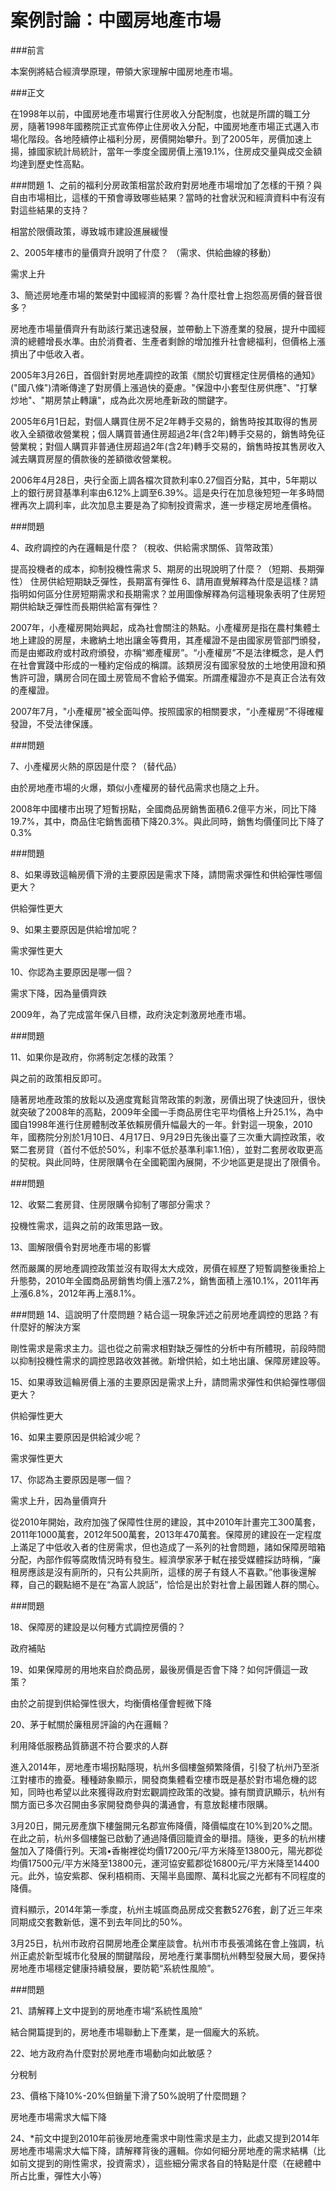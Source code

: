# 案例討論：中國房地產市場

###前言

本案例將結合經濟學原理，帶領大家理解中國房地產市場。

###正文

在1998年以前，中國房地產市場實行住房收入分配制度，也就是所謂的職工分房，隨著1998年國務院正式宣佈停止住房收入分配，中國房地產市場正式邁入市場化階段。各地陸續停止福利分房，房價開始攀升。到了2005年，房價加速上揚，據國家統計局統計，當年一季度全國房價上漲19.1%，住房成交量與成交金額均達到歷史性高點。


###問題
1、之前的福利分房政策相當於政府對房地產市場增加了怎樣的干預？與自由市場相比，這樣的干預會導致哪些結果？當時的社會狀況和經濟資料中有沒有對這些結果的支持？

相當於限價政策，導致城市建設進展緩慢

2、2005年樓市的量價齊升說明了什麼？ （需求、供給曲線的移動）

需求上升

3、簡述房地產市場的繁榮對中國經濟的影響？為什麼社會上抱怨高房價的聲音很多？

房地產市場量價齊升有助該行業迅速發展，並帶動上下游產業的發展，提升中國經濟的總體增長水準。由於消費者、生產者剩餘的增加推升社會總福利，但價格上漲擠出了中低收入者。



2005年3月26日，首個針對房地產調控的政策《關於切實穩定住房價格的通知》("國八條")清晰傳達了對房價上漲過快的憂慮。"保證中小套型住房供應"、"打擊炒地"、"期房禁止轉讓"，成為此次房地產新政的關鍵字。

2005年6月1日起，對個人購買住房不足2年轉手交易的，銷售時按其取得的售房收入全額徵收營業稅；個人購買普通住房超過2年(含2年)轉手交易的，銷售時免征營業稅；對個人購買非普通住房超過2年(含2年)轉手交易的，銷售時按其售房收入減去購買房屋的價款後的差額徵收營業稅。

2006年4月28日，央行全面上調各檔次貸款利率0.27個百分點，其中，5年期以上的銀行房貸基準利率由6.12%上調至6.39%。這是央行在加息後短短一年多時間裡再次上調利率，此次加息主要是為了抑制投資需求，進一步穩定房地產價格。

###問題

4、政府調控的內在邏輯是什麼？（稅收、供給需求關係、貨幣政策）

提高投機者的成本，抑制投機性需求
5、期房的出現說明了什麼？（短期、長期彈性）
住房供給短期缺乏彈性，長期富有彈性
6、請用直覺解釋為什麼是這樣？請指明如何區分住房短期需求和長期需求？並用圖像解釋為何這種現象表明了住房短期供給缺乏彈性而長期供給富有彈性？

2007年，小產權房開始興起，成為社會關注的熱點。小產權房是指在農村集體土地上建設的房屋，未繳納土地出讓金等費用，其產權證不是由國家房管部門頒發，而是由鄉政府或村政府頒發，亦稱“鄉產權房”。“小產權房”不是法律概念，是人們在社會實踐中形成的一種約定俗成的稱謂。該類房沒有國家發放的土地使用證和預售許可證，購房合同在國土房管局不會給予備案。所謂產權證亦不是真正合法有效的產權證。

2007年7月，"小產權房"被全面叫停。按照國家的相關要求，“小產權房”不得確權發證，不受法律保護。

###問題

7、小產權房火熱的原因是什麼？（替代品）

由於房地產市場的火爆，類似小產權房的替代品需求也隨之上升。

2008年中國樓市出現了短暫拐點，全國商品房銷售面積6.2億平方米，同比下降19.7%，其中，商品住宅銷售面積下降20.3%。與此同時，銷售均價僅同比下降了0.3%

###問題

8、如果導致這輪房價下滑的主要原因是需求下降，請問需求彈性和供給彈性哪個更大？

供給彈性更大

9、如果主要原因是供給增加呢？

需求彈性更大

10、你認為主要原因是哪一個？

需求下降，因為量價齊跌

2009年，為了完成當年保八目標，政府決定刺激房地產市場。

###問題

11、如果你是政府，你將制定怎樣的政策？

與之前的政策相反即可。

隨著房地產政策的放鬆以及適度寬鬆貨幣政策的刺激，房價出現了快速回升，很快就突破了2008年的高點，2009年全國一手商品房住宅平均價格上升25.1%，為中國自1998年進行住房體制改革依賴房價升幅最大的一年。針對這一現象，2010年，國務院分別於1月10日、4月17日、9月29日先後出臺了三次重大調控政策，收緊二套房貸（首付不低於50%，利率不低於基準利率1.1倍），並對二套房收取更高的契稅。與此同時，住房限購令在全國範圍內展開，不少地區更是提出了限價令。

###問題

12、收緊二套房貸、住房限購令抑制了哪部分需求？

投機性需求，這與之前的政策思路一致。

13、圖解限價令對房地產市場的影響

然而嚴厲的房地產調控政策並沒有取得太大成效，房價在經歷了短暫調整後重拾上升態勢，2010年全國商品房銷售均價上漲7.2%，銷售面積上漲10.1%，2011年再上漲6.8%，2012年再上漲8.1%。

###問題
14、這說明了什麼問題？結合這一現象評述之前房地產調控的思路？有什麼好的解決方案

剛性需求是需求主力。這也從之前需求相對缺乏彈性的分析中有所體現，前段時間以抑制投機性需求的調控思路收效甚微。新增供給，如土地出讓、保障房建設等。

15、如果導致這輪房價上漲的主要原因是需求上升，請問需求彈性和供給彈性哪個更大？

供給彈性更大

16、如果主要原因是供給減少呢？

需求彈性更大

17、你認為主要原因是哪一個？

需求上升，因為量價齊升

從2010年開始，政府加強了保障性住房的建設，其中2010年計畫完工300萬套，2011年1000萬套，2012年500萬套，2013年470萬套。保障房的建設在一定程度上滿足了中低收入者的住房需求，但也造成了一系列的社會問題，諸如保障房暗箱分配，內部作假等腐敗情況時有發生。經濟學家茅于軾在接受媒體採訪時稱，“廉租房應該是沒有廁所的，只有公共廁所，這樣的房子有錢人不喜歡。”他事後還解釋，自己的觀點絕不是在“為富人說話”，恰恰是出於對社會上最困難人群的關心。

###問題

18、保障房的建設是以何種方式調控房價的？

政府補貼

19、如果保障房的用地來自於商品房，最後房價是否會下降？如何評價這一政策？

由於之前提到供給彈性很大，均衡價格僅會輕微下降

20、茅于軾關於廉租房評論的內在邏輯？

利用降低服務品質篩選不符合要求的人群

進入2014年，房地產市場拐點隱現，杭州多個樓盤頻繁降價，引發了杭州乃至浙江對樓市的擔憂。種種跡象顯示，開發商集體看空樓市既是基於對市場危機的認知，同時也希望以此來獲得政府對宏觀調控政策的改變。據有關資訊顯示，杭州有關方面已多次召開由多家開發商參與的溝通會，有意放鬆樓市限購。

3月20日，開元房產旗下樓盤開元名郡宣佈降價，降價幅度在10%到20%之間。在此之前，杭州多個樓盤已啟動了通過降價回籠資金的舉措。隨後，更多的杭州樓盤加入了降價行列。天鴻•香榭裡從均價17200元/平方米降至13800元，陽光郡從均價17500元/平方米降至13800元，運河協安藍郡從16800元/平方米降至14400元。此外，協安紫郡、保利梧桐雨、天陽半島國際、萬科北宸之光都有不同程度的降價。

資料顯示，2014年第一季度，杭州主城區商品房成交套數5276套，創了近三年來同期成交套數新低，還不到去年同比的50%。

3月25日，杭州市政府召開房地產企業座談會。杭州市市長張鴻銘在會上強調，杭州正處於新型城市化發展的關鍵階段，房地產行業事關杭州轉型發展大局，要保持房地產市場穩定健康持續發展，要防範“系統性風險”。

###問題

21、請解釋上文中提到的房地產市場“系統性風險”

結合開篇提到的，房地產市場聯動上下產業，是一個龐大的系統。

22、地方政府為什麼對於房地產市場動向如此敏感？

分稅制

23、價格下降10%-20%但銷量下滑了50%說明了什麼問題？

房地產市場需求大幅下降

24、*前文中提到2010年前後房地產需求中剛性需求是主力，此處又提到2014年房地產市場需求大幅下降，請解釋背後的邏輯。你如何細分房地產的需求結構（比如前文提到的剛性需求，投資需求），這些細分需求各自的特點是什麼（在總體中所占比重，彈性大小等）

